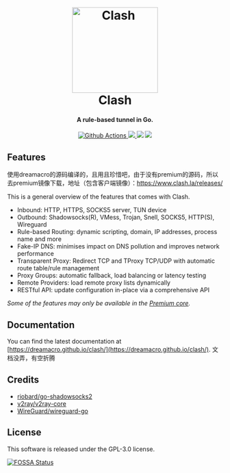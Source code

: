 <h1 align="center">
  <img src="https://github.com/moshaoli688/clash/raw/master/docs/logo.png" alt="Clash" width="200">
  <br>Clash<br>
</h1>

<h4 align="center">A rule-based tunnel in Go.</h4>

<p align="center">
  <a href="https://github.com/moshaoli688/clash/actions">
    <img src="https://img.shields.io/github/actions/workflow/status/moshaoli688/clash/release.yml?branch=master&style=flat-square" alt="Github Actions">
  </a>
  <a href="https://goreportcard.com/report/github.com/moshaoli688/clash">
    <img src="https://goreportcard.com/badge/github.com/moshaoli688/clash?style=flat-square">
  </a>
  <img src="https://img.shields.io/github/go-mod/go-version/moshaoli688/clash?style=flat-square">
  <a href="https://github.com/moshaoli688/clash/releases">
    <img src="https://img.shields.io/github/release/moshaoli688/clash/all.svg?style=flat-square">
  </a>
</p>

## Features

使用dreamacro的源码编译的，且用且珍惜吧，由于没有premium的源码，所以去premium镜像下载，地址（包含客户端镜像）：https://www.clash.la/releases/ 

This is a general overview of the features that comes with Clash.  

- Inbound: HTTP, HTTPS, SOCKS5 server, TUN device
- Outbound: Shadowsocks(R), VMess, Trojan, Snell, SOCKS5, HTTP(S), Wireguard
- Rule-based Routing: dynamic scripting, domain, IP addresses, process name and more
- Fake-IP DNS: minimises impact on DNS pollution and improves network performance
- Transparent Proxy: Redirect TCP and TProxy TCP/UDP with automatic route table/rule management
- Proxy Groups: automatic fallback, load balancing or latency testing
- Remote Providers: load remote proxy lists dynamically
- RESTful API: update configuration in-place via a comprehensive API

*Some of the features may only be available in the [Premium core](https://dreamacro.github.io/clash/premium/introduction.html).*

## Documentation

You can find the latest documentation at [https://dreamacro.github.io/clash/](https://dreamacro.github.io/clash/).
文档没弄，有空折腾

## Credits

- [riobard/go-shadowsocks2](https://github.com/riobard/go-shadowsocks2)
- [v2ray/v2ray-core](https://github.com/v2ray/v2ray-core)
- [WireGuard/wireguard-go](https://github.com/WireGuard/wireguard-go)

## License

This software is released under the GPL-3.0 license.

[![FOSSA Status](https://app.fossa.io/api/projects/git%2Bgithub.com%2Fmoshaoli688%2Fclash.svg?type=large)](https://app.fossa.io/projects/git%2Bgithub.com%2Fmoshaoli688%2Fclash?ref=badge_large)
